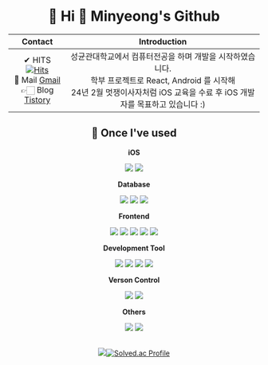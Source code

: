 <div align="center">
    <h1>👋 Hi 👋 Minyeong's Github </h1>
</div>

<div align="center">

| Contact | Introduction |
|:---:|:---:|
| ✔ HITS [![Hits](https://hits.seeyoufarm.com/api/count/incr/badge.svg?url=https%3A%2F%2Fgithub.com%2Fmminy62%2Fhit-counter&count_bg=%234BCDB7&title_bg=%239FBBBE&icon=&icon_color=%23E15858&title=hits&edge_flat=false)](https://hits.seeyoufarm.com) <br> 📧 Mail [Gmail](https://img.shields.io/badge/Gmail-red?style=for-the-badge&logo=Gmail&logoColor=white&link=mailto:mminy62@gmail.com) <br> 👉🏻 Blog  [Tistory](https://coding2bdev.tistory.com/) | 성균관대학교에서 컴퓨터전공을 하며 개발을 시작하였습니다.<br>학부 프로젝트로 React, Android 를 시작해 <br> 24년 2월 멋쟁이사자처럼 iOS 교육을 수료 후 iOS 개발자를 목표하고 있습니다 :) |


</div>

<div align="center">
    <div>
        <h2>💪 Once I've used</h2>
        <!-- iOS -->
        <p><strong>iOS</strong></p>
        <div>
            <img src="http://img.shields.io/badge/-SwiftUI-skyblue?style=for-the-badge&logo=swift&link=https://coding2bdev.tistory.com/"> 
            <img src="http://img.shields.io/badge/-iOS-black?style=for-the-badge&logo=ios&link=https://coding2bdev.tistory.com/"> 
        </div>
        <!-- Database -->
        <p><strong>Database</strong></p>
        <div>
            <img src="https://img.shields.io/badge/oracle-F80000?style=for-the-badge&logo=oracle&logoColor=white"> 
            <img src="https://img.shields.io/badge/mysql-4479A1?style=for-the-badge&logo=mysql&logoColor=white"> 
            <img src="https://img.shields.io/badge/firebase-FFCA28?style=for-the-badge&logo=firebase&logoColor=white">
        </div>
        <!-- Frontend -->
        <p><strong>Frontend</strong></p>
        <div>
            <img src="https://img.shields.io/badge/html5-E34F26?style=flat-square&logo=html5&logoColor=white"> 
            <img src="https://img.shields.io/badge/css-1572B6?style=flat-square&logo=css3&logoColor=white"> 
            <img src="https://img.shields.io/badge/javascript-F7DF1E?style=flat-square&logo=javascript&logoColor=black"> 
            <img src="https://img.shields.io/badge/bootstrap-7952B3?style=flat-square&logo=bootstrap&logoColor=white">
            <img src="https://img.shields.io/badge/react-61DAFB?style=flat-square&logo=react&logoColor=black">
        </div>
    <!-- Development Tool -->
        <p><strong>Development Tool</strong></p>
        <div>
            <img src="https://img.shields.io/badge/Xcode-blue?style=flat-square&logo=xcode&logoColor=white"> 
            <img src="https://img.shields.io/badge/Visual Studio Code-1572B6?style=flat-square&logo=visualstudiocode&logoColor=white"> 
            <img src="https://img.shields.io/badge/Eclipse IDE-purple?style=flat-square&logo=eclipseIDE&logoColor=white"> 
            <img src="https://img.shields.io/badge/Andoid Studio-green?style=flat-square&logo=android studio&logoColor=white">
        </div>
    <!-- Verson control -->
        <p><strong>Verson Control</strong></p>
        <div>
            <img src="https://img.shields.io/badge/git-orange?style=flat-square&logo=git&logoColor=white"> 
            <img src="https://img.shields.io/badge/github-black?style=flat-square&logo=github&logoColor=white">
        </div>
        <!-- Others -->
        <p><strong>Others</strong></p>
        <div>
            <img src="https://img.shields.io/badge/Java-7F52FF?style=flat-square&logoColor=white">
            <img src="https://img.shields.io/badge/python-3776AB?style=flat-square&logo=python&logoColor=white"> 
        </div><br>
    </div>

</div>


<div align="center">
    
   <img src="https://github-readme-stats.vercel.app/api/top-langs/?username=mminy62&layout=compact&theme=tokyonight">[![Solved.ac Profile](http://mazassumnida.wtf/api/v2/generate_badge?boj=min3209258)](https://solved.ac/min3209258/)

</div>

